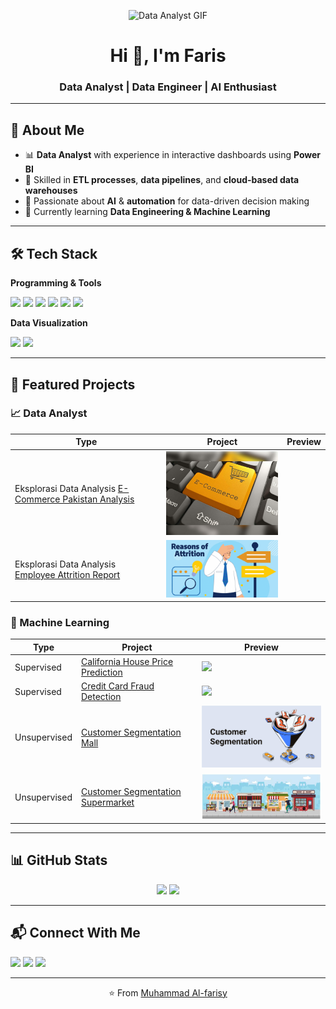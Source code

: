 <!-- Banner / Header -->
<p align="center">
  <img src="https://media.giphy.com/media/to9ZCSI7FZKPhSADo5/giphy.gif" width="400" alt="Data Analyst GIF"/>
</p>

<h1 align="center">Hi 👋, I'm Faris</h1>
<h3 align="center"> Data Analyst | Data Engineer | AI Enthusiast</h3>

---

## 📌 About Me

- 📊 **Data Analyst** with experience in interactive dashboards using **Power BI**  
- 🔄 Skilled in **ETL processes**, **data pipelines**, and **cloud-based data warehouses**  
- 🤖 Passionate about **AI** & **automation** for data-driven decision making  
- 🌱 Currently learning **Data Engineering & Machine Learning**  

---

## 🛠 Tech Stack

**Programming & Tools**  
<p>
  <img src="https://www.vectorlogo.zone/logos/python/python-ar21.svg" height="50"/>
  <img src="https://www.vectorlogo.zone/logos/jupyter/jupyter-ar21.svg" height="50"/>
  <img src="https://www.vectorlogo.zone/logos/mysql/mysql-ar21.svg" height="50"/>
  <img src="https://cdn.worldvectorlogo.com/logos/microsoft-sql-server-1.svg" height="50"/>
  <img src="https://www.vectorlogo.zone/logos/postgresql/postgresql-ar21.svg" height="50"/>
  <img src="https://worldvectorlogo.com/logo/google-bigquery-logo-1" height="50"/>
</p>


**Data Visualization**  
<p>
  <img src="https://www.vectorlogo.zone/logos/microsoft_powerbi/microsoft_powerbi-ar21.svg" height="50"/>
  <img src="https://cdn.worldvectorlogo.com/logos/tableau-logo.svg" height="40"/>
</p>

---

## 🚀 Featured Projects

### 📈 Data Analyst
| Type | Project | Preview |
|------|---------|---------|
| Eksplorasi Data Analysis  [E-Commerce Pakistan Analysis](https://github.com/mhdalfarisy/EDA---Pakistan-s-Larges-Ecommers) | <img src="https://github.com/mhdalfarisy/EDA---Pakistan-s-Larges-Ecommers/blob/main/Images/62253a402fccf.jpg" width="300"/> |
| Eksplorasi Data Analysis  [Employee Attrition Report](https://github.com/mhdalfarisy/Employee-Analysis-Attrition-Report) | <img src="https://github.com/mhdalfarisy/Employee-Analysis-Attrition-Report/blob/main/Aset/Reasons-Attrition1_large%20(1).jpg" width="300"/> |

### 🤖 Machine Learning
| Type | Project | Preview |
|------|---------|---------|
| Supervised | [California House Price Prediction](https://github.com/mhdalfarisy/California-House-Price-Prediction-Using-Machine-Learning) | <img src="https://github.com/mhdalfarisy/California-House-Price-Prediction-Using-Machine-Learning/blob/main/gambar/CA-Sales-Home-Volume.png" width="300"/> |
| Supervised | [Credit Card Fraud Detection](https://github.com/mhdalfarisy/Credit-Card-Fraud-Prediction) | <img src="https://github.com/mhdalfarisy/Credit-Card-Fraud-Prediction/blob/main/6874747073...jfif" width="300"/> |
| Unsupervised | [Customer Segmentation Mall](https://github.com/mhdalfarisy/Segmentation-Customer-Mall) | <img src="https://github.com/mhdalfarisy/Segmentation-Customer-Mall/blob/main/2.-Customer-Segmentation.jpg" width="300"/> |
| Unsupervised | [Customer Segmentation Supermarket](https://github.com/mhdalfarisy/Customer-Supermarket) | <img src="https://github.com/mhdalfarisy/mhdalfarisy/blob/main/istockphoto-1254636143-612x612.jpg" width="300"/> |

---

## 📊 GitHub Stats
<p align="center">
  <img src="https://github-readme-stats.vercel.app/api?username=mhdalfarisy&show_icons=true&theme=tokyonight" height="150"/>
  <img src="https://github-readme-stats.vercel.app/api/top-langs/?username=mhdalfarisy&layout=compact&theme=tokyonight" height="150"/>
</p>

---

## 📬 Connect With Me
<p>
  <a href="mailto:m.alfarisy797@gmail.com"><img src="https://cdn.worldvectorlogo.com/logos/official-gmail-icon-2020-.svg" width="30"/></a>
  <a href="https://www.linkedin.com/in/m-alfarisy97/"><img src="https://cdn.worldvectorlogo.com/logos/linkedin-icon-2.svg" width="30"/></a>
  <a href="https://public.tableau.com/app/profile/muhammad.al.farisy6147"><img src="https://cdn.worldvectorlogo.com/logos/tableau-software.svg" width="80"/></a>
</p>

---

<p align="center">⭐ From <a href="https://github.com/mhdalfarisy">Muhammad Al-farisy</a></p>
